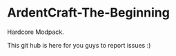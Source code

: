 # ArdentCraft-The-Beginning
Hardcore Modpack.

This git hub is here for you guys to report issues :) 
